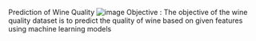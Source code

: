 Prediction of Wine Quality
![image](https://github.com/Nidhu2212/WINE-QUALITY/assets/149957057/19a7ea16-07e2-4c38-8ea8-2d462e4792a2)
Objective : 
The objective of the wine quality dataset is to predict the quality of wine based on given features using machine learning models

